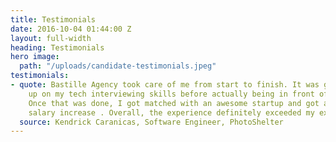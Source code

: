 ```yaml
---
title: Testimonials
date: 2016-10-04 01:44:00 Z
layout: full-width
heading: Testimonials
hero image:
  path: "/uploads/candidate-testimonials.jpeg"
testimonials:
- quote: Bastille Agency took care of me from start to finish. It was great to brush
    up on my tech interviewing skills before actually being in front of a company.
    Once that was done, I got matched with an awesome startup and got a significant
    salary increase . Overall, the experience definitely exceeded my expectations.
  source: Kendrick Caranicas, Software Engineer, PhotoShelter
---
```


